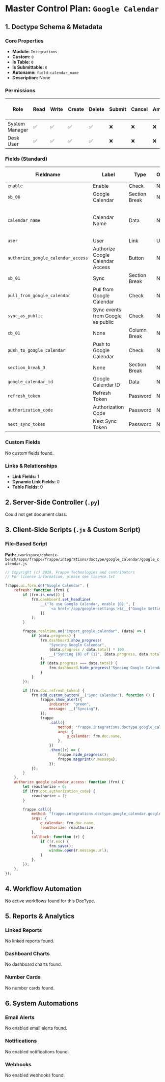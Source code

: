 # Master Control Plan: `Google Calendar`

## 1. Doctype Schema & Metadata

### Core Properties
- **Module:** `Integrations`
- **Custom:** `0`
- **Is Table:** `0`
- **Is Submittable:** `0`
- **Autoname:** `field:calendar_name`
- **Description:** None

### Permissions
| Role | Read | Write | Create | Delete | Submit | Cancel | Amend | Report | Import | Export | Print | Email | Share | Set User Perms |
|---|---|---|---|---|---|---|---|---|---|---|---|---|---|---|
| System Manager | ✅ | ✅ | ✅ | ✅ | ❌ | ❌ | ❌ | ✅ | ❌ | ✅ | ✅ | ✅ | ✅ | ❌ |
| Desk User | ✅ | ✅ | ✅ | ✅ | ❌ | ❌ | ❌ | ✅ | ❌ | ✅ | ✅ | ✅ | ✅ | ❌ |


### Fields (Standard)
| Fieldname | Label | Type | Options | Required | Hidden | Read Only | Default | Description |
|---|---|---|---|---|---|---|---|---|
| `enable` | Enable | Check | None |  |  |  | 1 | None |
| `sb_00` | Google Calendar | Section Break | None |  |  |  | None | None |
| `calendar_name` | Calendar Name | Data | None | ✅ |  |  | None | The name that will appear in Google Calendar |
| `user` | User | Link | User | ✅ |  |  | None | None |
| `authorize_google_calendar_access` | Authorize Google Calendar Access | Button | None |  |  |  | None | None |
| `sb_01` | Sync | Section Break | None |  |  |  | None | None |
| `pull_from_google_calendar` | Pull from Google Calendar | Check | None |  |  |  | 1 | None |
| `sync_as_public` | Sync events from Google as public | Check | None |  |  |  | 0 | None |
| `cb_01` | None | Column Break | None |  |  |  | None | None |
| `push_to_google_calendar` | Push to Google Calendar | Check | None |  |  |  | 1 | None |
| `section_break_3` | None | Section Break | None |  |  |  | None | None |
| `google_calendar_id` | Google Calendar ID | Data | None |  |  | ✅ | None | None |
| `refresh_token` | Refresh Token | Password | None |  | ✅ |  | None | None |
| `authorization_code` | Authorization Code | Password | None |  | ✅ |  | None | None |
| `next_sync_token` | Next Sync Token | Password | None |  | ✅ |  | None | None |


### Custom Fields
No custom fields found.


### Links & Relationships
- **Link Fields:** 1
- **Dynamic Link Fields:** 0
- **Table Fields:** 0

## 2. Server-Side Controller (`.py`)
Could not get document class.


## 3. Client-Side Scripts (`.js` & Custom Script)
### File-Based Script
**Path:** `/workspace/cohenix-bench/apps/frappe/frappe/integrations/doctype/google_calendar/google_calendar.js`
```javascript
// Copyright (c) 2019, Frappe Technologies and contributors
// For license information, please see license.txt

frappe.ui.form.on("Google Calendar", {
	refresh: function (frm) {
		if (frm.is_new()) {
			frm.dashboard.set_headline(
				__("To use Google Calendar, enable {0}.", [
					`<a href='/app/google-settings'>${__("Google Settings")}</a>`,
				])
			);
		}

		frappe.realtime.on("import_google_calendar", (data) => {
			if (data.progress) {
				frm.dashboard.show_progress(
					"Syncing Google Calendar",
					(data.progress / data.total) * 100,
					__("Syncing {0} of {1}", [data.progress, data.total])
				);
				if (data.progress === data.total) {
					frm.dashboard.hide_progress("Syncing Google Calendar");
				}
			}
		});

		if (frm.doc.refresh_token) {
			frm.add_custom_button(__("Sync Calendar"), function () {
				frappe.show_alert({
					indicator: "green",
					message: __("Syncing"),
				});
				frappe
					.call({
						method: "frappe.integrations.doctype.google_calendar.google_calendar.sync",
						args: {
							g_calendar: frm.doc.name,
						},
					})
					.then((r) => {
						frappe.hide_progress();
						frappe.msgprint(r.message);
					});
			});
		}
	},
	authorize_google_calendar_access: function (frm) {
		let reauthorize = 0;
		if (frm.doc.authorization_code) {
			reauthorize = 1;
		}

		frappe.call({
			method: "frappe.integrations.doctype.google_calendar.google_calendar.authorize_access",
			args: {
				g_calendar: frm.doc.name,
				reauthorize: reauthorize,
			},
			callback: function (r) {
				if (!r.exc) {
					frm.save();
					window.open(r.message.url);
				}
			},
		});
	},
});

```




## 4. Workflow Automation
No active workflows found for this DocType.


## 5. Reports & Analytics
### Linked Reports
No linked reports found.


### Dashboard Charts
No dashboard charts found.


### Number Cards
No number cards found.


## 6. System Automations
### Email Alerts
No enabled email alerts found.


### Notifications
No enabled notifications found.


### Webhooks
No enabled webhooks found.
